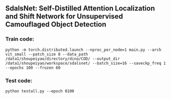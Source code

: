 ## SdalsNet: Self-Distilled Attention Localization and Shift Network for Unsupervised Camouflaged Object Detection



### Train code:

```
python -m torch.distributed.launch --nproc_per_node=1 main.py --arch vit_small --patch_size 8 --data_path /data1/shoupeiyao/directory/dino/COD/ --output_dir /data1/shoupeiyao/workspace/sdalsnet/ --batch_size=16 --saveckp_freq 1 --epochs 100 --frozen 60
```

### Test  code:

```
python testall.py --epoch 0100
```

[Our final model]: https://drive.google.com/file/d/1Hx-cdA7sJBNWLg1JuoSxd3OeGtPVdG4f/view?usp=sharing	"SdalsNet_model"
